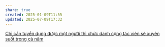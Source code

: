 ```yaml
---
share: true
created: 2025-01-09T11:55
updated: 2025-07-09T17:32
---
```

[Chỉ cần tuyển dụng được một người thì chức danh cộng tác viên sẽ xuyên suốt trong cả năm](../Ch%E1%BB%89%20c%E1%BA%A7n%20tuy%E1%BB%83n%20d%E1%BB%A5ng%20%C4%91%C6%B0%E1%BB%A3c%20m%E1%BB%99t%20ng%C6%B0%E1%BB%9Di%20th%C3%AC%20ch%E1%BB%A9c%20danh%20c%E1%BB%99ng%20t%C3%A1c%20vi%C3%AAn%20s%E1%BA%BD%20xuy%C3%AAn%20su%E1%BB%91t%20trong%20c%E1%BA%A3%20n%C4%83m.md)
